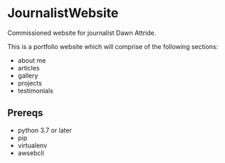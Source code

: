 # JournalistWebsite
Commissioned website for journalist Dawn Attride.

This is a portfolio website which will comprise of the following sections:
- about me
- articles
- gallery
- projects
- testimonials

## Prereqs

- python 3.7 or later
- pip
- virtualenv
- awsebcli



